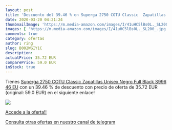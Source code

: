 ```yaml
---
layout: post
title: 'Descuento del 39.46 % en Superga 2750 COTU Classic  Zapatillas Un'
date: 2020-03-20 04:21:24
thumbnailImage: 'https://m.media-amazon.com/images/I/41uHC5lBs0L._SL200_.jpg'
images: [ 'https://m.media-amazon.com/images/I/41uHC5lBs0L._SL200_.jpg' ]
comments: true
category: ofertas
author: ring
slug: B002WGIY1C
description:
actualPrice: 35.72 EUR
comparePrice: 59.0 EUR
inStock: true
---
```


Tienes [Superga 2750 COTU Classic  Zapatillas Unisex  Negro  Full Black S996   46 EU](https://www.amazon.com/dp/B002WGIY1C/?tag=redken08-20) con un 39.46 % de descuento con precio de oferta de 35.72 EUR (original: 59.0 EUR) en el siguiente enlace!

[![](https://m.media-amazon.com/images/I/41uHC5lBs0L._SL200_.jpg)](https://www.amazon.com/dp/B002WGIY1C/?tag=redken08-20)

[Accede a la oferta!!](https://www.amazon.com/dp/B002WGIY1C/?tag=redken08-20)

[Consulta otras ofertas en nuestro canal de telegram](https://t.me/s/ofertas25)
